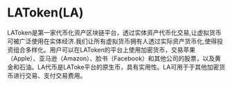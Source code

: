 # 

# LAToken(LA)

LAToken是第一家代币化资产区块链平台，透过实体资产代币化交易,让虚拟货币可被广泛使用在实体经济.我们让所有虚拟货币拥有人透过实际资产货币化,使得投资组合多样化。用户可以在LAToken的平台上使用加密货币，交易苹果（Apple）、亚马逊（Amazon）、脸书（Facebook）和其他公司的股票，以及黄金和石油。LA代币是LAToke平台的原生币，具有实用性。LA可用于于其他加密货币进行交易、支付交易费用。


